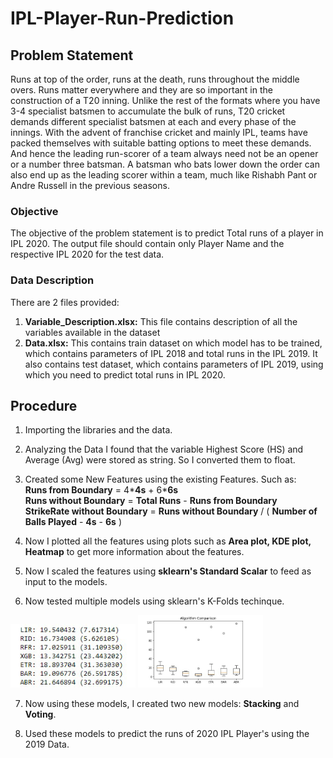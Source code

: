 # IPL-Player-Run-Prediction

## Problem Statement
Runs at top of the order, runs at the death, runs throughout the middle overs. Runs matter everywhere and they are so important in the construction of a T20 inning. Unlike the rest of the formats where you have 3-4 specialist batsmen to accumulate the bulk of runs, T20 cricket demands different specialist batsmen at each and every phase of the innings. With the advent of franchise cricket and mainly IPL, teams have packed themselves with suitable batting options to meet these demands. And hence the leading run-scorer of a team always need not be an opener or a number three batsman. A batsman who bats lower down the order can also end up as the leading scorer within a team, much like Rishabh Pant or Andre Russell in the previous seasons.

### Objective
The objective of the problem statement is to predict Total runs of a player in IPL 2020. The output file should contain only Player Name and the respective IPL 2020 for the test data.

### Data Description
There are 2 files provided:
1. **Variable_Description.xlsx:**
This file contains description of all the variables available in the dataset
2. **Data.xlsx:**
This contains train dataset on which model has to be trained, which contains parameters of IPL 2018 and total runs in the IPL 2019. It also contains test dataset, which contains parameters of IPL 2019, using which you need to predict total runs in IPL 2020.


## Procedure
1. Importing the libraries and the data.

2. Analyzing the Data I found that the variable Highest Score (HS) and Average (Avg) were stored as string. So I converted them to float.

3. Created some New Features using the existing Features. Such as:<br>
**Runs from Boundary** = 4\***4s** + 6\***6s**<br>
**Runs without Boundary** = **Total Runs** - **Runs from Boundary**<br>
**StrikeRate without Boundary** = **Runs without Boundary** / ( **Number of Balls Played** - **4s** - **6s** )<br>

4. Now I plotted all the features using plots such as **Area plot, KDE plot, Heatmap**  to get more information about the features.

5. Now I scaled the features using **sklearn's Standard Scalar** to feed as input to the models.

6. Now tested multiple models using sklearn's K-Folds techinque.
<img src="Model_Results.png" width="200" >
<img src="Model_result_plot.png" width="200" >

7. Now using these models, I created two new models: **Stacking** and **Voting**.

8. Used these models to predict the runs of 2020 IPL Player's using the 2019 Data.
